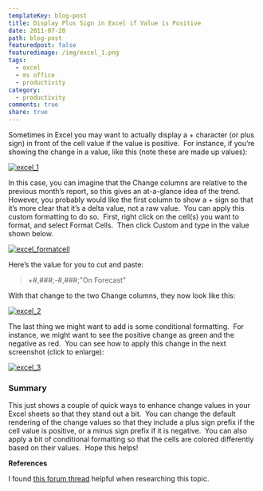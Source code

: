 ```yaml
---
templateKey: blog-post
title: Display Plus Sign in Excel if Value is Positive
date: 2011-07-20
path: blog-post
featuredpost: false
featuredimage: /img/excel_1.png
tags:
  - excel
  - ms office
  - productivity
category:
  - productivity
comments: true
share: true
---
```


Sometimes in Excel you may want to actually display a + character (or plus sign) in front of the cell value if the value is positive.  For instance, if you’re showing the change in a value, like this (note these are made up values):

[![excel_1](/img/excel_1.png)](http://ardalis.com/wp-content/uploads/2011/07/excel_1.png)

In this case, you can imagine that the Change columns are relative to the previous month’s report, so this gives an at-a-glance idea of the trend.  However, you probably would like the first column to show a + sign so that it’s more clear that it’s a delta value, not a raw value.  You can apply this custom formatting to do so.  First, right click on the cell(s) you want to format, and select Format Cells.  Then click Custom and type in the value shown below.

[![excel_formatcell](/img/excel_formatcell.png)](http://ardalis.com/wp-content/uploads/2011/07/excel_formatcell.png)

Here’s the value for you to cut and paste:

> +#,###;-#,###;"On Forecast"

With that change to the two Change columns, they now look like this:

[![excel_2](/img/excel_2.png)](http://ardalis.com/wp-content/uploads/2011/07/excel_2.png)

The last thing we might want to add is some conditional formatting.  For instance, we might want to see the positive change as green and the negative as red.  You can see how to apply this change in the next screenshot (click to enlarge):

[![excel_3](/img/excel_3-300x105.png)](http://ardalis.com/wp-content/uploads/2011/07/excel_3.png)

### Summary

This just shows a couple of quick ways to enhance change values in your Excel sheets so that they stand out a bit.  You can change the default rendering of the change values so that they include a plus sign prefix if the cell value is positive, or a minus sign prefix if it is negative.  You can also apply a bit of conditional formatting so that the cells are colored differently based on their values.  Hope this helps!

**References**

I found [this forum thread](http://www.ozgrid.com/forum/showthread.php?t=60444&page=1) helpful when researching this topic.
